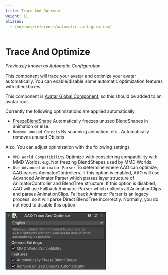 ```yaml
---
title: Trace And Optimize
weight: 11
aliases:
  - /en/docs/reference/automatic-configuration/
---
```


# Trace And Optimize

<i>Previously known as Automatic Configuration</i>

This component will trace your avatar and optimize your avatar automatically.
You can enable/disable some automatic optimization features with checkboxes.

This component is [Avatar Global Component](../../component-kind/avatar-global-components), so this should be added to an avatar root.

Currently the following optimizations are applied automatically.
- [FreezeBlendShape](../freeze-blendshape)
  Automatically freezes unused BlendShapes in animation or else.
- `Remove unused Objects`
  By scanning animation, etc., Automatically removes unused Objects.

Also, You can adjust optimization with the following settings
- `MMD World Compatibility`
  Optimize with considering compatibility with MMD Worlds. e.g. Not freezing BlendShapes used by MMD Worlds.
- `Use Advanced Animator Parser`
  To determine where AAO can optimize, AAO parses AnimatorControllers.
  If this option is enabled, AAO will use Advanced Animator Parser
  which parses layer structure of AnimatorController and BlendTree structure. 
  If this option is disabled, AAO will use Fallback Animator Parser which collects all AnimationClips and
  parses AnimationClips. Fallback Animator Parser is an legacy process, so it will parse Direct BlendTree incorrectly.
  Normally, you do not need to disable this option.

![component.png](component.png)
